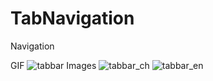 # TabNavigation
Navigation

GIF
![tabbar](https://user-images.githubusercontent.com/15326025/118820416-dff64100-b8d3-11eb-8812-ac5878def4ab.gif)
Images
![tabbar_ch](https://user-images.githubusercontent.com/15326025/118821108-8b06fa80-b8d4-11eb-9801-f69a98a220b9.jpg)
![tabbar_en](https://user-images.githubusercontent.com/15326025/118821154-96f2bc80-b8d4-11eb-943f-4d247d90b10b.jpg)

